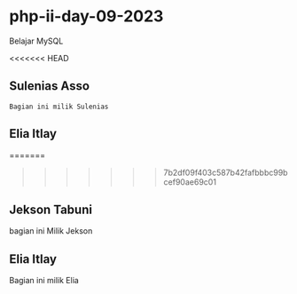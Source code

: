 # php-ii-day-09-2023
Belajar MySQL

<<<<<<< HEAD
## Sulenias Asso
	Bagian ini milik Sulenias
## Elia Itlay
=======
>>>>>>> 7b2df09f403c587b42fafbbbc99bcef90ae69c01

## Jekson Tabuni
bagian ini Milik Jekson

## Elia Itlay
Bagian ini milik Elia
